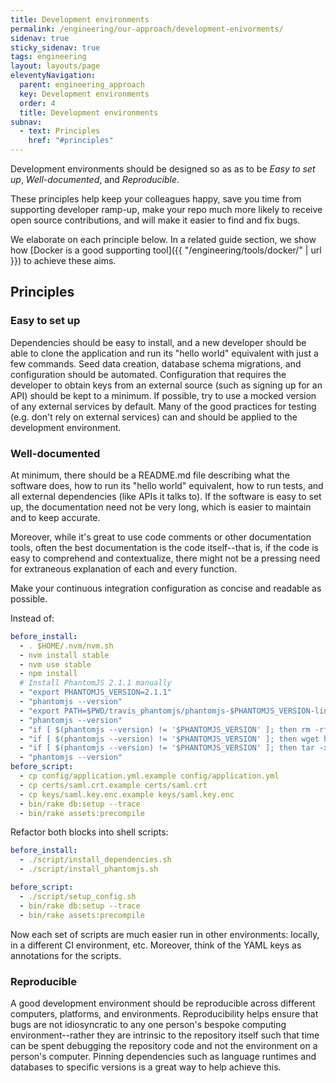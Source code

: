 ```yaml
---
title: Development environments
permalink: /engineering/our-approach/development-enivorments/
sidenav: true
sticky_sidenav: true
tags: engineering
layout: layouts/page
eleventyNavigation:
  parent: engineering_approach
  key: Development environments
  order: 4
  title: Development environments
subnav:
  - text: Principles
    href: "#principles"
---
```


Development environments should be designed so as as to be _Easy to set up_, _Well-documented_, and _Reproducible_.

These principles help keep your colleagues happy, save you time from supporting developer ramp-up, make your repo much more likely to receive open source contributions, and will make it easier to find and fix bugs.

We elaborate on each principle below. In a related guide section, we show how [Docker is a good supporting tool]({{ "/engineering/tools/docker/" | url }}) to achieve these aims.

## Principles

### Easy to set up

Dependencies should be easy to install, and a new developer should be able to clone the application and run its "hello world" equivalent with just a few commands. Seed data creation, database schema migrations, and configuration should be automated. Configuration that requires the developer to obtain keys from an external source (such as signing up for an API) should be kept to a minimum. If possible, try to use a mocked version of any external services by default. Many of the good practices for testing (e.g. don't rely on external services) can and should be applied to the development environment.

### Well-documented

At minimum, there should be a README.md file describing what the software does, how to run its "hello world" equivalent, how to run tests, and all external dependencies (like APIs it talks to). If the software is easy to set up, the documentation need not be very long, which is easier to maintain and to keep accurate.

Moreover, while it's great to use code comments or other documentation tools, often the best documentation is the code itself--that is, if the code is easy to comprehend and contextualize, there might not be a pressing need for extraneous explanation of each and every function.

Make your continuous integration configuration as concise and readable as possible.

Instead of:

```yml
before_install:
  - . $HOME/.nvm/nvm.sh
  - nvm install stable
  - nvm use stable
  - npm install
  # Install PhantomJS 2.1.1 manually
  - "export PHANTOMJS_VERSION=2.1.1"
  - "phantomjs --version"
  - "export PATH=$PWD/travis_phantomjs/phantomjs-$PHANTOMJS_VERSION-linux-x86_64/bin:$PATH"
  - "phantomjs --version"
  - "if [ $(phantomjs --version) != '$PHANTOMJS_VERSION' ]; then rm -rf $PWD/travis_phantomjs; mkdir -p $PWD/travis_phantomjs; fi"
  - "if [ $(phantomjs --version) != '$PHANTOMJS_VERSION' ]; then wget https://github.com/Medium/phantomjs/releases/download/v$PHANTOMJS_VERSION/phantomjs-$PHANTOMJS_VERSION-linux-x86_64.tar.bz2 -O $PWD/travis_phantomjs/phantomjs-$PHANTOMJS_VERSION-linux-x86_64.tar.bz2; fi"
  - "if [ $(phantomjs --version) != '$PHANTOMJS_VERSION' ]; then tar -xvf $PWD/travis_phantomjs/phantomjs-$PHANTOMJS_VERSION-linux-x86_64.tar.bz2 -C $PWD/travis_phantomjs; fi"
  - "phantomjs --version"
before_script:
  - cp config/application.yml.example config/application.yml
  - cp certs/saml.crt.example certs/saml.crt
  - cp keys/saml.key.enc.example keys/saml.key.enc
  - bin/rake db:setup --trace
  - bin/rake assets:precompile
```

Refactor both blocks into shell scripts:

```yml
before_install:
  - ./script/install_dependencies.sh
  - ./script/install_phantomjs.sh

before_script:
  - ./script/setup_config.sh
  - bin/rake db:setup --trace
  - bin/rake assets:precompile
```

Now each set of scripts are much easier run in other environments: locally, in a different CI environment, etc. Moreover, think of the YAML keys as annotations for the scripts.

### Reproducible
A good development environment should be reproducible across different computers, platforms, and environments. Reproducibility helps ensure that bugs are not idiosyncratic to any one person's bespoke computing environment--rather they are intrinsic to the repository itself such that time can be spent debugging the repository code and not the environment on a person's computer. Pinning dependencies such as language runtimes and databases to specific versions is a great way to help achieve this.

